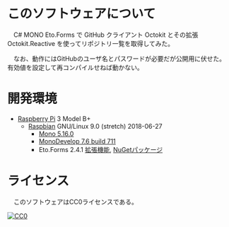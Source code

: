 ﻿# このソフトウェアについて

　C# MONO Eto.Forms で GitHub クライアント Octokit とその拡張 Octokit.Reactive を使ってリポジトリ一覧を取得してみた。

　なお、動作にはGitHubのユーザ名とパスワードが必要だが公開用に伏せた。有効値を設定して再コンパイルせねば動かない。

# 開発環境

* [Raspberry Pi](https://ja.wikipedia.org/wiki/Raspberry_Pi) 3 Model B+
    * [Raspbian](https://www.raspberrypi.org/downloads/raspbian/) GNU/Linux 9.0 (stretch) 2018-06-27
        * [Mono 5.16.0](http://ytyaru.hatenablog.com/entry/2020/01/17/000000)
        * [MonoDevelop 7.6 build 711](http://ytyaru.hatenablog.com/entry/2020/01/19/000000)
        * Eto.Forms 2.4.1 [拡張機能](http://ytyaru.hatenablog.com/entry/2020/01/23/000000), [NuGetパッケージ](http://ytyaru.hatenablog.com/entry/2020/01/21/000000)

# ライセンス

　このソフトウェアはCC0ライセンスである。

[![CC0](http://i.creativecommons.org/p/zero/1.0/88x31.png "CC0")](http://creativecommons.org/publicdomain/zero/1.0/deed.ja)

